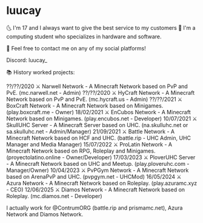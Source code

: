 # luucay

🌜 I'm 17 and I always want to give the best service to my customers
🏦 I'm a computing student who specializes in hardware and software.

💬 Feel free to contact me on any of my social platforms!

Discord: luucay_

📚 History worked projects:

??/??/2020 ⚔ Narwell Network - A Minecraft Network based on PvP and PvE. (mc.narwell.net - Admin)
??/??/2020 ⚔ HyCraft Network - A Minecraft Network based on PvP and PvE. (mc.hycraft.us - Admin)
??/??/2021 ⚔ BoxCraft Network - A Minecraft Network based on Minigames. (play.boxcraft.me - Owner)
18/02/2021 ⚔ EnCubos Network - A Minecraft Network based on Minigames. (play.encubos.net - Developer)
10/07/2021 ⚔ SkullUHC Server - A Minecraft Server based on UHC. (na.skulluhc.net or sa.skulluhc.net - Admin/Manager)
21/09/2021 ⚔ Battle Network - A Minecraft Network based on HCF and UHC. (battle.rip - UHC Admin, UHC Manager and Media Manager)
15/07/2022 ⚔ ProLatin Network - A Minecraft Network based on RPG, Roleplay and Minigames. (proyectolatino.online - Owner/Developer)
17/03/2023 ⚔ PloverUHC Server - A Minecraft Network based on UHC and Meetup. (play.ploveruhc.com - Manager/Owner)
10/04/2023 ⚔ PvPGym Network - A Minecraft Network based on ArenaPvP and UHC. (pvpgym.net - UHCMod)
16/05/2024 ⚔ Azura Network - A Minecraft Network based on Roleplay. (play.azuramc.xyz - CEO)
12/06/2025 ⚔ Diamos Network - A Minecraft Network based on Roleplay. (mc.diamos.net - Developer)

I actually work for @ContrumORG (battle.rip and prismamc.net), Azura Network and Diamos Network. 
